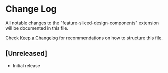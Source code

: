 # Change Log

All notable changes to the "feature-sliced-design-components" extension will be documented in this file.

Check [Keep a Changelog](http://keepachangelog.com/) for recommendations on how to structure this file.

## [Unreleased]

- Initial release